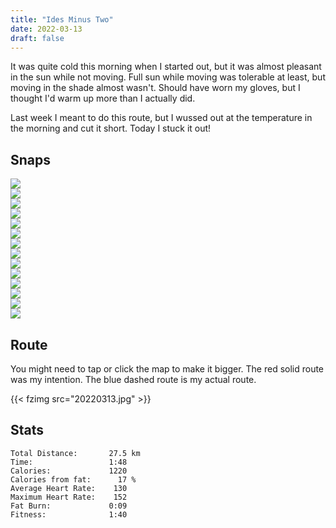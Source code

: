 ```yaml
---
title: "Ides Minus Two"
date: 2022-03-13
draft: false
---
```

It was quite cold this morning when I started out, but it was almost pleasant in the sun while not moving.  Full sun while moving was tolerable at least, but moving in the shade almost wasn't.  Should have worn my gloves, but I thought I'd warm up more than I actually did.

Last week I meant to do this route, but I wussed out at the temperature in the morning and cut it short.  Today I stuck it out!


## Snaps


![](IMG220313-081651239_s.jpg)  
![](IMG220313-083124632_s.jpg)  
![](IMG220313-083206210_s.jpg)  
![](IMG220313-083211F.JPG_s.jpg)  
![](IMG220313-083219F.JPG_s.jpg)  
![](IMG220313-083654F.JPG_s.jpg)  
![](IMG220313-084230456_s.jpg)  
![](IMG220313-085641F.JPG_s.jpg)  
![](IMG220313-085844492-BURST000-COVER-TOP_s.jpg)  
![](IMG220313-085858485_s.jpg)  
![](IMG220313-090034F.JPG_s.jpg)  
![](IMG220313-093458025_s.jpg)  
![](IMG220313-095601F.JPG_s.jpg)  
![](IMG220313-101159F.JPG_s.jpg)

## Route
You might need to tap or click the map to make it bigger.  The red solid route was my intention.  The blue dashed route is my actual route.  

{{< fzimg src="20220313.jpg" >}}

## Stats

```
Total Distance:       27.5 km
Time:                 1:48
Calories:             1220
Calories from fat:      17 %
Average Heart Rate:    130
Maximum Heart Rate:    152
Fat Burn:             0:09
Fitness:              1:40
```

